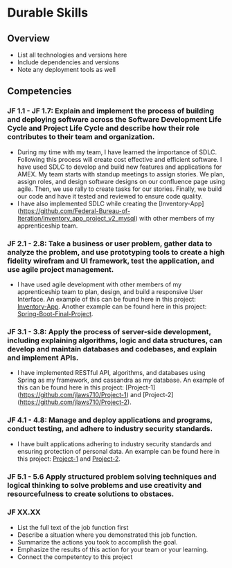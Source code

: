 # Durable Skills

## Overview

- List all technologies and versions here
- Include dependencies and versions
- Note any deployment tools as well

## Competencies
### JF 1.1 - JF 1.7: Explain and implement the process of building and deploying software across the Software Development Life Cycle and Project Life Cycle and describe how their role contributes to their team and organization.

- During my time with my team, I have learned the importance of SDLC. Following this process will create cost effective and efficient software. I have used SDLC to develop and build new features and applications for AMEX. My team starts with standup meetings to assign stories. We plan, assign roles, and design software designs on our confluence page using agile. Then, we use rally to create tasks for our stories. Finally, we build our code and have it tested and reviewed to ensure code quality.
- I have also implemented SDLC while creating the [Inventory-App] (https://github.com/Federal-Bureau-of-Iteration/inventory_app_project_v2_mysql) with other members of my apprenticeship team.

### JF 2.1 - 2.8: Take a business or user problem, gather data to analyze the problem, and use prototyping tools to create a high fidelity wirefram and UI framework, test the application, and use agile project management. 

- I have used agile development with other members of my apprenticeship team to plan, design, and build a responsive User Interface. An example of this can be found here in this project: [Inventory-App](https://github.com/Federal-Bureau-of-Iteration/inventory_app_project_v2_mysql). Another example can be found here in this project: [Spring-Boot-Final-Project](https://github.com/jlaws710/Spring-Boot-Final-Project).

### JF 3.1 - 3.8: Apply the process of server-side development, including explaining algorithms, logic and data structures, can develop and maintain databases and codebases, and explain and implement APIs.

- I have implemented RESTful API, algorithms, and databases using Spring as my framework, and cassandra as my database. An example of this can be found here in this project: [Project-1] (https://github.com/jlaws710/Project-1) and [Project-2] (https://github.com/jlaws710/Project-2).

### JF 4.1 - 4.8: Manage and deploy applications and programs, conduct testing, and adhere to industry security standards.

- I have built applications adhering to industry security standards and ensuring protection of personal data. An example can be found here in this project: [Project-1](https://github.com/jlaws710/Project-1) and [Project-2](https://github.com/jlaws710/Project-2).

### JF 5.1 - 5.6 Apply structured problem solving techniques and logical thinking to solve problems and use creativity and resourcefulness to create solutions to obstaces. 


### JF XX.XX
- List the full text of the job function first
- Describe a situation where you demonstrated  this job function.
- Summarize the actions you took to accomplish the goal. 
- Emphasize the results of this action for your team or your learning. 
- Connect the competentcy to this project
